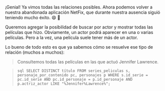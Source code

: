 ¡Genial! Ya vimos todas las relaciones posibles. Ahora podemos volver a nuestra abandonada aplicación NetFix, que durante nuestra ausencia siguió teniendo mucho éxito. :smile: :tada:

Queremos agregar la posibilidad de buscar por actor y mostrar todas las películas que hizo. Obviamente, un actor podrá aparecer en una o varias películas. Pero a la vez, una película suele tener más de un actor. 

Lo bueno de todo esto es que ya sabemos cómo se resuelve ese tipo de relación (muchos a muchos):

<div
  class='mu-sql-table'
  data-name='series_peliculas'
  data-columns='[{"name": "id_contenido", "pk": true}, "titulo"]'
  data-rows='[
    [1, "Los juegos del hambre"],
    [2, "X-men"],
    [3, "Yo antes de tí"]
  ]'>
</div>

<div
  class='mu-sql-table'
  data-name='personaje_por_contenido'
  data-columns='[{"name": "id_contenido", "pk": true, "fk": true}, {"name": "id_personaje", "pk": true, "fk": true}]'
  data-rows='[
    [1, 1],
    [1, 2],
    [2, 1],
    [3, 2]
  ]'>
</div>

<div
  class='mu-sql-table'
  data-name='personajes'
  data-columns='[{"name": "id_personaje", "pk": true}, "actriz_actor"]'
  data-rows='[
    [1, "Jennifer Lawrence"],
    [2, "Sam Claflin"]
  ]'>
</div>

> Consultemos todas las películas en las que actuó Jennifer Lawrence.

> ``` sql SELECT DISTINCT título FROM series_peliculas s, personaje_por_contenido pc, personajes p WHERE s.id_serie = pc.id_serie AND pc.id_personaje = p.id_personaje AND p.actriz_actor LIKE "%Jennifer%Lawrence%"; ```


